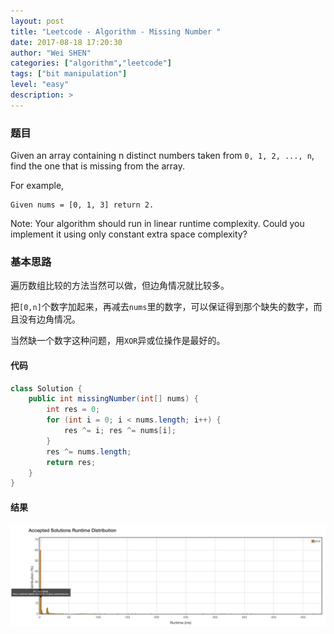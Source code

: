 ```yaml
---
layout: post
title: "Leetcode - Algorithm - Missing Number "
date: 2017-08-18 17:20:30
author: "Wei SHEN"
categories: ["algorithm","leetcode"]
tags: ["bit manipulation"]
level: "easy"
description: >
---
```


### 题目
Given an array containing n distinct numbers taken from `0, 1, 2, ..., n`, find the one that is missing from the array.

For example,
```
Given nums = [0, 1, 3] return 2.
```

Note:
Your algorithm should run in linear runtime complexity. Could you implement it using only constant extra space complexity?

### 基本思路
遍历数组比较的方法当然可以做，但边角情况就比较多。

把`[0,n]`个数字加起来，再减去`nums`里的数字，可以保证得到那个缺失的数字，而且没有边角情况。

当然缺一个数字这种问题，用`XOR`异或位操作是最好的。

#### 代码
```java
class Solution {
    public int missingNumber(int[] nums) {
        int res = 0;
        for (int i = 0; i < nums.length; i++) {
            res ^= i; res ^= nums[i];
        }
        res ^= nums.length;
        return res;
    }
}
```

#### 结果
![missing-number-1](/images/leetcode/missing-number-1.png)
